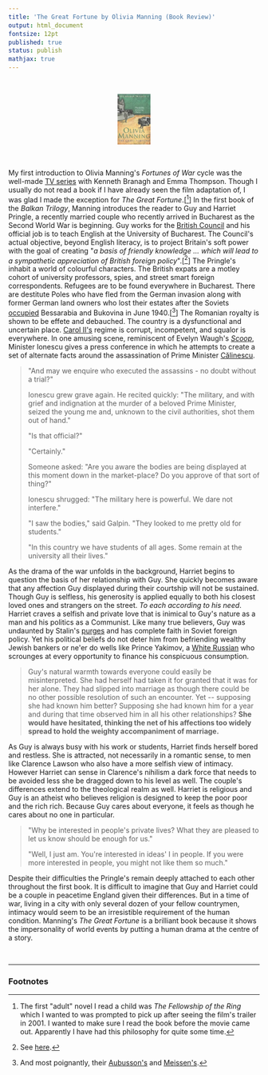 ```yaml
---
title: 'The Great Fortune by Olivia Manning (Book Review)'
output: html_document
fontsize: 12pt
published: true
status: publish
mathjax: true
---
```


<br>
<p align="center"><img src="/figures/thegreatfortune.jpg" width="13%"></p>
<br>

My first introduction to Olivia Manning's *Fortunes of War* cycle was the well-made [TV series](https://en.wikipedia.org/wiki/Fortunes_of_War_(TV_series)) with Kenneth Branagh and Emma Thompson. Though I usually do not read a book if I have already seen the film adaptation of, I was glad I made the exception for *The Great Fortune*.[[^1]] In the first book of the *Balkan Trilogy*, Manning introduces the reader to Guy and Harriet Pringle, a recently married couple who recently arrived in Bucharest as the Second World War is beginning. Guy works for the [British Council](https://en.wikipedia.org/wiki/British_Council) and his official job is to teach English at the University of Bucharest. The Council's actual objective, beyond English literacy, is to project Britain's soft power with the goal of creating "*a basis of friendly knowledge ... which will lead to a sympathetic appreciation of British foreign policy*".[[^2]] The Pringle's inhabit a world of colourful characters. The British expats are a motley cohort of university professors, spies, and street smart foreign correspondents. Refugees are to be found everywhere in Bucharest. There are destitute Poles who have fled from the German invasion along with former German land owners who lost their estates after the Soviets [occupied](https://en.wikipedia.org/wiki/Soviet_occupation_of_Bessarabia_and_northern_Bukovina) Bessarabia and Bukovina in June 1940.[[^3]] The Romanian royalty is shown to be effete and debauched. The country is a dysfunctional and uncertain place. [Carol II's](https://en.wikipedia.org/wiki/Carol_II_of_Romania) regime is corrupt, incompetent, and squalor is everywhere. In one amusing scene, reminiscent of Evelyn Waugh's *[Scoop](https://en.wikipedia.org/wiki/Scoop_(novel))*, Minister Ionescu gives a press conference in which he attempts to create a set of alternate facts around the assassination of Prime Minister [Călinescu](https://en.wikipedia.org/wiki/Armand_C%C4%83linescu).

> "And may we enquire who executed the assassins - no doubt without a trial?"
>
> Ionescu grew grave again. He recited quickly: "The military, and with grief and indignation at the murder of a beloved Prime Minister, seized the young me and, unknown to the civil authorities, shot them out of hand."
>
> "Is that official?"
>
> "Certainly."
>
> Someone asked: "Are you aware the bodies are being displayed at this moment down in the market-place? Do you approve of that sort of thing?"
>
> Ionescu shrugged: "The military here is powerful. We dare not interfere."
>
> "I saw the bodies," said Galpin. "They looked to me pretty old for students."
> 
> "In this country we have students of all ages. Some remain at the university all their lives."

As the drama of the war unfolds in the background, Harriet begins to question the basis of her relationship with Guy. She quickly becomes aware that any affection Guy displayed during their courtship will not be sustained. Though Guy is selfless, his generosity is applied equally to both his closest loved ones and strangers on the street. *To each according to his need*. Harriet craves a selfish and private love that is inimical to Guy's nature as a man and his politics as a Communist. Like many true believers, Guy was undaunted by Stalin's [purges](https://en.wikipedia.org/wiki/Great_Purge) and has complete faith in Soviet foreign policy. Yet his political beliefs do not deter him from befriending wealthy Jewish bankers or ne'er do wells like Prince Yakimov, a [White Russian](https://en.wikipedia.org/wiki/White_%C3%A9migr%C3%A9) who scrounges at every opportunity to finance his conspicuous consumption. 

> Guy's natural warmth towards everyone could easily be misinterpreted. She had herself had taken it for granted that it was for her alone. They had slipped into marriage as though there could be no other possible resolution of such an encounter. Yet -- supposing she had known him better? Supposing she had known him for a year and during that time observed him in all his other relationships? **She would have hesitated, thinking the net of his affections too widely spread to hold the weighty accompaniment of marriage.**

As Guy is always busy with his work or students, Harriet finds herself bored and restless. She is attracted, not necessarily in a romantic sense, to men like Clarence Lawson who also have a more selfish view of intimacy. However Harriet can sense in Clarence's nihilism a dark force that needs to be avoided less she be dragged down to his level as well. The couple's differences extend to the theological realm as well. Harriet is religious and Guy is an atheist who believes religion is designed to keep the poor poor and the rich rich. Because Guy cares about everyone, it feels as though he cares about no one in particular.

> "Why be interested in people's private lives? What they are pleased to let us know should be enough for us."
>
> "Well, I just am. You're interested in ideas' I in people. If you were more interested in people, you might not like them so much."

Despite their difficulties the Pringle's remain deeply attached to each other throughout the first book. It is difficult to imagine that Guy and Harriet could be a couple in peacetime England given their differences. But in a time of war, living in a city with only several dozen of your fellow countrymen, intimacy would seem to be an irresistible requirement of the human condition. Manning's *The Great Fortune* is a brilliant book because it shows the impersonality of world events by putting a human drama at the centre of a story. 

<br>

* * *

### Footnotes

[^1]: The first "adult" novel I read a child was *The Fellowship of the Ring* which I wanted to 
was prompted to pick up after seeing the film's trailer in 2001. I wanted to make sure I read the book before the movie came out. Apparently I have had this philosophy for quite some time.

[^2]: See [here](https://www.britishcouncil.org/about-us/history).

[^3]: And most poignantly, their [Aubusson's](https://en.wikipedia.org/wiki/Aubusson_tapestry) and [Meissen's](https://en.wikipedia.org/wiki/Meissen_porcelain).